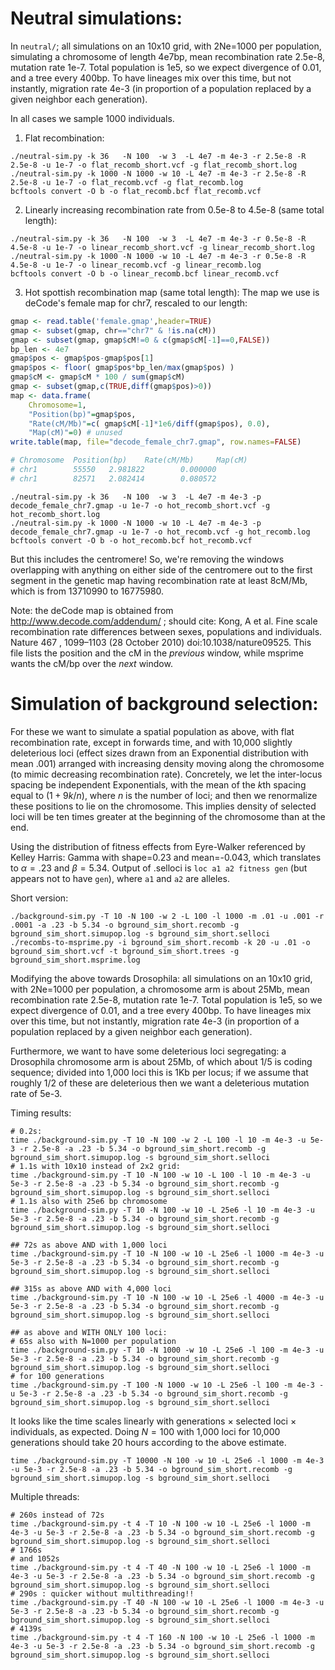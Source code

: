 # Neutral simulations:

In `neutral/`; all simulations on an 10x10 grid, with 2Ne=1000 per population,
simulating a chromosome of length 4e7bp, mean recombination rate 2.5e-8, mutation rate 1e-7. 
Total population is 1e5, so we expect divergence of 0.01, and a tree every 400bp.
To have lineages mix over this time, but not instantly,
migration rate 4e-3 (in proportion of a population replaced by a given neighbor each generation).

In all cases we sample 1000 individuals.

1. Flat recombination:
```
./neutral-sim.py -k 36   -N 100  -w 3  -L 4e7 -m 4e-3 -r 2.5e-8 -R 2.5e-8 -u 1e-7 -o flat_recomb_short.vcf -g flat_recomb_short.log
./neutral-sim.py -k 1000 -N 1000 -w 10 -L 4e7 -m 4e-3 -r 2.5e-8 -R 2.5e-8 -u 1e-7 -o flat_recomb.vcf -g flat_recomb.log
bcftools convert -O b -o flat_recomb.bcf flat_recomb.vcf
```

2. Linearly increasing recombination rate from 0.5e-8 to 4.5e-8 (same total length):
```
./neutral-sim.py -k 36   -N 100  -w 3  -L 4e7 -m 4e-3 -r 0.5e-8 -R 4.5e-8 -u 1e-7 -o linear_recomb_short.vcf -g linear_recomb_short.log
./neutral-sim.py -k 1000 -N 1000 -w 10 -L 4e7 -m 4e-3 -r 0.5e-8 -R 4.5e-8 -u 1e-7 -o linear_recomb.vcf -g linear_recomb.log
bcftools convert -O b -o linear_recomb.bcf linear_recomb.vcf
```

3. Hot spottish recombination map (same total length):
The map we use is deCode's female map for chr7, rescaled to our length:
```r
gmap <- read.table('female.gmap',header=TRUE)
gmap <- subset(gmap, chr=="chr7" & !is.na(cM))
gmap <- subset(gmap, gmap$cM!=0 & c(gmap$cM[-1]==0,FALSE))
bp_len <- 4e7
gmap$pos <- gmap$pos-gmap$pos[1]
gmap$pos <- floor( gmap$pos*bp_len/max(gmap$pos) )
gmap$cM <- gmap$cM * 100 / sum(gmap$cM)
gmap <- subset(gmap,c(TRUE,diff(gmap$pos)>0))
map <- data.frame(
    Chromosome=1,
    "Position(bp)"=gmap$pos,
    "Rate(cM/Mb)"=c( gmap$cM[-1]*1e6/diff(gmap$pos), 0.0),
    "Map(cM)"=0) # unused
write.table(map, file="decode_female_chr7.gmap", row.names=FALSE)

# Chromosome  Position(bp)    Rate(cM/Mb)     Map(cM)
# chr1        55550   2.981822        0.000000
# chr1        82571   2.082414        0.080572
```
```
./neutral-sim.py -k 36   -N 100  -w 3  -L 4e7 -m 4e-3 -p decode_female_chr7.gmap -u 1e-7 -o hot_recomb_short.vcf -g hot_recomb_short.log
./neutral-sim.py -k 1000 -N 1000 -w 10 -L 4e7 -m 4e-3 -p decode_female_chr7.gmap -u 1e-7 -o hot_recomb.vcf -g hot_recomb.log
bcftools convert -O b -o hot_recomb.bcf hot_recomb.vcf
```
But this includes the centromere!  So, we're removing the windows overlapping with
anything on either side of the centromere out to the first segment in the genetic map having recombination rate at least 8cM/Mb,
which is from 13710990 to 16775980.

Note: the deCode map is obtained from http://www.decode.com/addendum/ ; should cite:
    Kong, A et al.  Fine scale recombination rate differences between sexes, populations and individuals. Nature  467 , 1099–1103 (28 October 2010) doi:10.1038/nature09525.
This file lists the position and the cM in the *previous* window, 
while msprime wants the cM/bp over the *next* window.


# Simulation of background selection:

For these we want to simulate a spatial population as above,
with flat recombination rate,
except in forwards time, 
and with 10,000 slightly deleterious loci 
(effect sizes drawn from an Exponential distribution with mean .001)
arranged with increasing density moving along the chromosome
(to mimic decreasing recombination rate).
Concretely, we let the inter-locus spacing be independent Exponentials, with the mean of the $k$th spacing
equal to $(1+9k/n)$, where $n$ is the number of loci;
and then we renormalize these positions to lie on the chromosome.
This implies density of selected loci will be ten times greater at the beginning of the chromosome than at the end.

Using the distribution of fitness effects from Eyre-Walker referenced by Kelley Harris: Gamma with shape=0.23 and mean=-0.043,
which translates to $\alpha=.23$ and $\beta=5.34$.
Output of .selloci is `loc a1 a2 fitness gen` (but appears not to have `gen`),
where `a1` and `a2` are alleles.

Short version:
```
./background-sim.py -T 10 -N 100 -w 2 -L 100 -l 1000 -m .01 -u .001 -r .0001 -a .23 -b 5.34 -o bground_sim_short.recomb -g bground_sim_short.simupop.log -s bground_sim_short.selloci
./recombs-to-msprime.py -i bground_sim_short.recomb -k 20 -u .01 -o bground_sim_short.vcf -t bground_sim_short.trees -g bground_sim_short.msprime.log
```

Modifying the above towards Drosophila:
all simulations on an 10x10 grid, with 2Ne=1000 per population,
a chromosome arm is about 25Mb,
mean recombination rate 2.5e-8, mutation rate 1e-7. 
Total population is 1e5, so we expect divergence of 0.01, and a tree every 400bp.
To have lineages mix over this time, but not instantly,
migration rate 4e-3 (in proportion of a population replaced by a given neighbor each generation).

Furthermore, we want to have some deleterious loci segregating:
a Drosophila chromosome arm is about 25Mb, of which about 1/5 is coding sequence;
divided into 1,000 loci this is 1Kb per locus;
if we assume that roughly 1/2 of these are deleterious
then we want a deleterious mutation rate of 5e-3.

Timing results:
```
# 0.2s:
time ./background-sim.py -T 10 -N 100 -w 2 -L 100 -l 10 -m 4e-3 -u 5e-3 -r 2.5e-8 -a .23 -b 5.34 -o bground_sim_short.recomb -g bground_sim_short.simupop.log -s bground_sim_short.selloci
# 1.1s with 10x10 instead of 2x2 grid:  
time ./background-sim.py -T 10 -N 100 -w 10 -L 100 -l 10 -m 4e-3 -u 5e-3 -r 2.5e-8 -a .23 -b 5.34 -o bground_sim_short.recomb -g bground_sim_short.simupop.log -s bground_sim_short.selloci
# 1.1s also with 25e6 bp chromosome
time ./background-sim.py -T 10 -N 100 -w 10 -L 25e6 -l 10 -m 4e-3 -u 5e-3 -r 2.5e-8 -a .23 -b 5.34 -o bground_sim_short.recomb -g bground_sim_short.simupop.log -s bground_sim_short.selloci

## 72s as above AND with 1,000 loci
time ./background-sim.py -T 10 -N 100 -w 10 -L 25e6 -l 1000 -m 4e-3 -u 5e-3 -r 2.5e-8 -a .23 -b 5.34 -o bground_sim_short.recomb -g bground_sim_short.simupop.log -s bground_sim_short.selloci

## 315s as above AND with 4,000 loci
time ./background-sim.py -T 10 -N 100 -w 10 -L 25e6 -l 4000 -m 4e-3 -u 5e-3 -r 2.5e-8 -a .23 -b 5.34 -o bground_sim_short.recomb -g bground_sim_short.simupop.log -s bground_sim_short.selloci

## as above and WITH ONLY 100 loci:
# 65s also with N=1000 per population
time ./background-sim.py -T 10 -N 1000 -w 10 -L 25e6 -l 100 -m 4e-3 -u 5e-3 -r 2.5e-8 -a .23 -b 5.34 -o bground_sim_short.recomb -g bground_sim_short.simupop.log -s bground_sim_short.selloci
# for 100 generations
time ./background-sim.py -T 100 -N 1000 -w 10 -L 25e6 -l 100 -m 4e-3 -u 5e-3 -r 2.5e-8 -a .23 -b 5.34 -o bground_sim_short.recomb -g bground_sim_short.simupop.log -s bground_sim_short.selloci

```
It looks like the time scales linearly with generations $\times$ selected loci $\times$ individuals, as expected.
Doing $N=100$ with 1,000 loci for 10,000 generations should take 20 hours according to the above estimate.
```
time ./background-sim.py -T 10000 -N 100 -w 10 -L 25e6 -l 1000 -m 4e-3 -u 5e-3 -r 2.5e-8 -a .23 -b 5.34 -o bground_sim_short.recomb -g bground_sim_short.simupop.log -s bground_sim_short.selloci
```

Multiple threads:
```
# 260s instead of 72s
time ./background-sim.py -t 4 -T 10 -N 100 -w 10 -L 25e6 -l 1000 -m 4e-3 -u 5e-3 -r 2.5e-8 -a .23 -b 5.34 -o bground_sim_short.recomb -g bground_sim_short.simupop.log -s bground_sim_short.selloci
# 1766s
# and 1052s
time ./background-sim.py -t 4 -T 40 -N 100 -w 10 -L 25e6 -l 1000 -m 4e-3 -u 5e-3 -r 2.5e-8 -a .23 -b 5.34 -o bground_sim_short.recomb -g bground_sim_short.simupop.log -s bground_sim_short.selloci
# 290s : quicker without multithreading!!
time ./background-sim.py -T 40 -N 100 -w 10 -L 25e6 -l 1000 -m 4e-3 -u 5e-3 -r 2.5e-8 -a .23 -b 5.34 -o bground_sim_short.recomb -g bground_sim_short.simupop.log -s bground_sim_short.selloci
# 4139s
time ./background-sim.py -t 4 -T 160 -N 100 -w 10 -L 25e6 -l 1000 -m 4e-3 -u 5e-3 -r 2.5e-8 -a .23 -b 5.34 -o bground_sim_short.recomb -g bground_sim_short.simupop.log -s bground_sim_short.selloci
```

